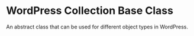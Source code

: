 # WordPress Collection Base Class

An abstract class that can be used for different object types in WordPress.

